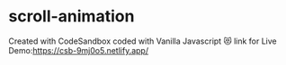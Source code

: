 # scroll-animation
Created with CodeSandbox coded with Vanilla Javascript 😻 link for Live Demo:https://csb-9mj0o5.netlify.app/
